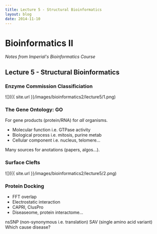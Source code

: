 ```yaml
---
title: Lecture 5 - Structural Bioinformatics
layout: blog
date: 2014-11-10
---
```


# Bioinformatics II
_Notes from Imperial's Bioinformatics Course_

## Lecture 5 - Structural Bioinformatics

### Enzyme Commission Classificiation

![]({{ site.url }}/images/bioinformatics2/lecture5/1.png)

### The Gene Ontology: GO

For gene products (protein/RNA) for _all_ organisms.

- Molecular function i.e. GTPase activity
- Biological process i.e. mitosis, purine metab
- Cellular component i.e. nucleus, telomere...

Many sources for anotations (papers, algos...).

### Surface Clefts

![]({{ site.url }}/images/bioinformatics2/lecture5/2.png)

### Protein Docking

- FFT overlap
- Electrostatic interaction
- CAPRI, ClusPro
- Diseaseome, protein interactome...

nsSNP (non-synonymous i.e. translation)
SAV (single amino acid variant)
Which cause disease?